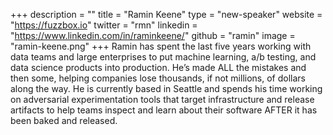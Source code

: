+++
description = ""
title = "Ramin Keene"
type = "new-speaker"
website = "https://fuzzbox.io"
twitter = "rmn"
linkedin = "https://www.linkedin.com/in/raminkeene/"
github = "ramin"
image = "ramin-keene.png"
+++
Ramin has spent the last five years working with data teams and large
enterprises to put machine learning, a/b testing, and data science
products into production. He’s made ALL the mistakes and then some,
helping companies lose thousands, if not millions, of dollars along the
way. He is currently based in Seattle and spends his time working on
adversarial experimentation tools that target infrastructure and release
artifacts to help teams inspect and learn about their software AFTER it
has been baked and released.